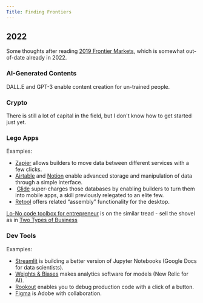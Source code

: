```yaml
---
Title: Finding Frontiers
---
```


## 2022

Some thoughts after reading [2019 Frontier Markets](https://dcgross.com/2019-frontier-markets/), which is somewhat out-of-date already in 2022. 

### AI-Generated Contents

DALL.E and GPT-3 enable content creation for un-trained people.

### Crypto

There is still a lot of capital in the field, but I don't know how to get started just yet. 

### Lego Apps

Examples:
- [Zapier](https://zapier.com/) allows builders to move data between different services with a few clicks.
- [Airtable](https://airtable.com/) and [Notion](https://www.notion.so/) enable advanced storage and manipulation of data through a simple interface.
-  [Glide](https://glideapps.com/) super-charges those databases by enabling builders to turn them into mobile apps, a skill previously relegated to an elite few.
- [Retool](https://tryretool.com/) offers related “assembly” functionality for the desktop.

[Lo-No code toolbox for entrepreneur](pages/Lo-No%20code%20toolbox%20for%20entrepreneur.md) is on the similar tread - sell the shovel as in [Two Types of Business](pages/Two%20Types%20of%20Business.md)

### Dev Tools
Examples:
- [Streamlit](http://streamlit.io/) is building a better version of Jupyter Notebooks (Google Docs for data scientists). 
- [Weights & Biases](https://www.wandb.com/) makes analytics software for models (New Relic for AI). 
- [Rookout](https://www.rookout.com/) enables you to debug production code with a click of a button. 
- [Figma](https://www.figma.com/) is Adobe with collaboration.